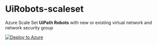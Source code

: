 # UiRobots-scaleset

Azure Scale Set **UiPath Robots** with new or existing virtual network and network security group </br>

[![Deploy to Azure](https://azuredeploy.net/deploybutton.png)](https://portal.azure.com/#create/Microsoft.Template/uri/https%3A%2F%2Fraw.githubusercontent.com%2FUiPath%2FInfrastructure%2Fmaster%2FAzure%2FRobots%2FScaleSet%2Fazuredeploy.json)
